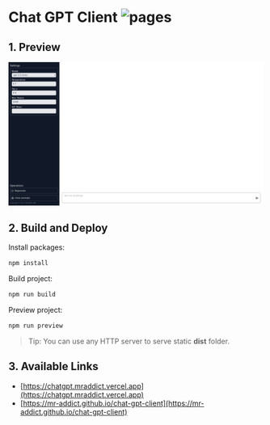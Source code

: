 # Chat GPT Client ![pages](https://github.com/MR-Addict/chat-gpt-client/actions/workflows/pages.yml/badge.svg)

## 1. Preview

![Preview](images/preview.png)

## 2. Build and Deploy

Install packages:

```bash
npm install
```

Build project:

```bash
npm run build
```

Preview project:

```bash
npm run preview
```

> Tip:
> You can use any HTTP server to serve static **dist** folder.

## 3. Available Links

- [https://chatgpt.mraddict.vercel.app](https://chatgpt.mraddict.vercel.app)
- [https://mr-addict.github.io/chat-gpt-client](https://mr-addict.github.io/chat-gpt-client)
